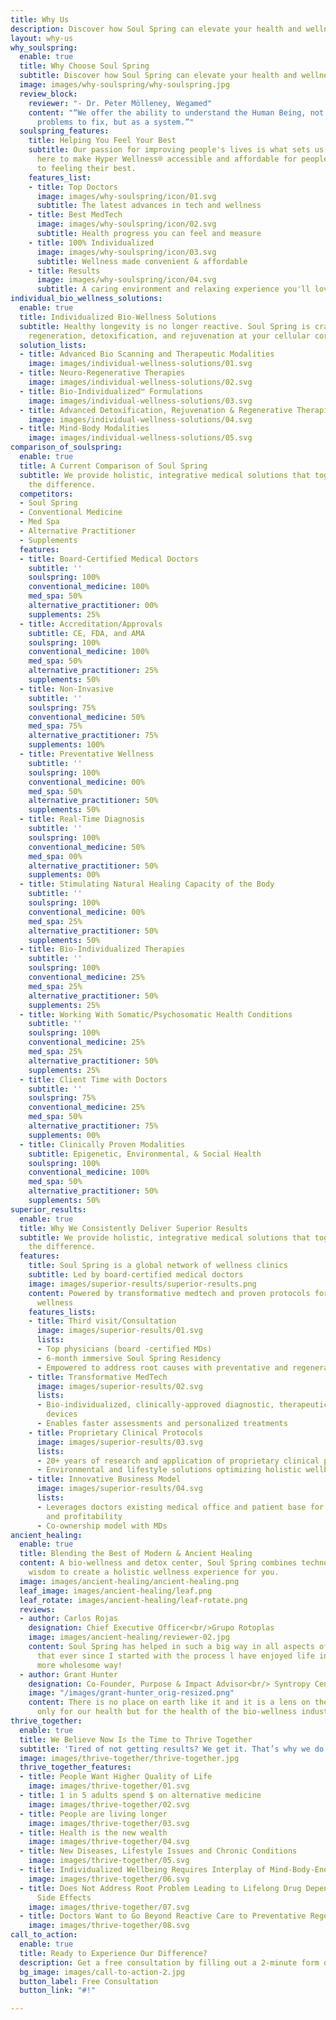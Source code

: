```yaml
---
title: Why Us
description: Discover how Soul Spring can elevate your health and wellness
layout: why-us
why_soulspring:
  enable: true
  title: Why Choose Soul Spring
  subtitle: Discover how Soul Spring can elevate your health and wellness.
  image: images/why-soulspring/why-soulspring.jpg
  review_block:
    reviewer: "- Dr. Peter Mölleney, Wegamed"
    content: "“We offer the ability to understand the Human Being, not as a set of
      problems to fix, but as a system.”"
  soulspring_features:
    title: Helping You Feel Your Best
    subtitle: Our passion for improving people's lives is what sets us apart. We're
      here to make Hyper Wellness® accessible and affordable for people committed
      to feeling their best.
    features_list:
    - title: Top Doctors
      image: images/why-soulspring/icon/01.svg
      subtitle: The latest advances in tech and wellness
    - title: Best MedTech
      image: images/why-soulspring/icon/02.svg
      subtitle: Health progress you can feel and measure
    - title: 100% Individualized
      image: images/why-soulspring/icon/03.svg
      subtitle: Wellness made convenient & affordable
    - title: Results
      image: images/why-soulspring/icon/04.svg
      subtitle: A caring environment and relaxing experience you'll love
individual_bio_wellness_solutions:
  enable: true
  title: Individualized Bio-Wellness Solutions
  subtitle: Healthy longevity is no longer reactive. Soul Spring is crafted to enable
    regeneration, detoxification, and rejuvenation at your cellular core.
  solution_lists:
  - title: Advanced Bio Scanning and Therapeutic Modalities
    image: images/individual-wellness-solutions/01.svg
  - title: Neuro-Regenerative Therapies
    image: images/individual-wellness-solutions/02.svg
  - title: Bio-Individualized™ Formulations
    image: images/individual-wellness-solutions/03.svg
  - title: Advanced Detoxification, Rejuvenation & Regenerative Therapies
    image: images/individual-wellness-solutions/04.svg
  - title: Mind-Body Modalities
    image: images/individual-wellness-solutions/05.svg
comparison_of_soulspring:
  enable: true
  title: A Current Comparison of Soul Spring
  subtitle: We provide holistic, integrative medical solutions that together make
    the difference.
  competitors:
  - Soul Spring
  - Conventional Medicine
  - Med Spa
  - Alternative Practitioner
  - Supplements
  features:
  - title: Board-Certified Medical Doctors
    subtitle: ''
    soulspring: 100%
    conventional_medicine: 100%
    med_spa: 50%
    alternative_practitioner: 00%
    supplements: 25%
  - title: Accreditation/Approvals
    subtitle: CE, FDA, and AMA
    soulspring: 100%
    conventional_medicine: 100%
    med_spa: 50%
    alternative_practitioner: 25%
    supplements: 50%
  - title: Non-Invasive
    subtitle: ''
    soulspring: 75%
    conventional_medicine: 50%
    med_spa: 75%
    alternative_practitioner: 75%
    supplements: 100%
  - title: Preventative Wellness
    subtitle: ''
    soulspring: 100%
    conventional_medicine: 00%
    med_spa: 50%
    alternative_practitioner: 50%
    supplements: 50%
  - title: Real-Time Diagnosis
    subtitle: ''
    soulspring: 100%
    conventional_medicine: 50%
    med_spa: 00%
    alternative_practitioner: 50%
    supplements: 00%
  - title: Stimulating Natural Healing Capacity of the Body
    subtitle: ''
    soulspring: 100%
    conventional_medicine: 00%
    med_spa: 25%
    alternative_practitioner: 50%
    supplements: 50%
  - title: Bio-Individualized Therapies
    subtitle: ''
    soulspring: 100%
    conventional_medicine: 25%
    med_spa: 25%
    alternative_practitioner: 50%
    supplements: 25%
  - title: Working With Somatic/Psychosomatic Health Conditions
    subtitle: ''
    soulspring: 100%
    conventional_medicine: 25%
    med_spa: 25%
    alternative_practitioner: 50%
    supplements: 25%
  - title: Client Time with Doctors
    subtitle: ''
    soulspring: 75%
    conventional_medicine: 25%
    med_spa: 50%
    alternative_practitioner: 75%
    supplements: 00%
  - title: Clinically Proven Modalities
    subtitle: Epigenetic, Environmental, & Social Health
    soulspring: 100%
    conventional_medicine: 100%
    med_spa: 50%
    alternative_practitioner: 50%
    supplements: 50%
superior_results:
  enable: true
  title: Why We Consistently Deliver Superior Results
  subtitle: We provide holistic, integrative medical solutions that together make
    the difference.
  features:
    title: Soul Spring is a global network of wellness clinics
    subtitle: Led by board-certified medical doctors
    image: images/superior-results/superior-results.png
    content: Powered by transformative medtech and proven protocols for bio-individualized
      wellness
    features_lists:
    - title: Third visit/Consultation
      image: images/superior-results/01.svg
      lists:
      - Top physicians (board -certified MDs)
      - 6-month immersive Soul Spring Residency
      - Empowered to address root causes with preventative and regenerative modalities
    - title: Transformative MedTech
      image: images/superior-results/02.svg
      lists:
      - Bio-individualized, clinically-approved diagnostic, therapeutic and wellness
        devices
      - Enables faster assessments and personalized treatments
    - title: Proprietary Clinical Protocols
      image: images/superior-results/03.svg
      lists:
      - 20+ years of research and application of proprietary clinical protocols
      - Environmental and lifestyle solutions optimizing holistic wellbeing
    - title: Innovative Business Model
      image: images/superior-results/04.svg
      lists:
      - Leverages doctors existing medical office and patient base for fast growth
        and profitability
      - Co-ownership model with MDs
ancient_healing:
  enable: true
  title: Blending the Best of Modern & Ancient Healing
  content: A bio-wellness and detox center, Soul Spring combines technology with ancient
    wisdom to create a holistic wellness experience for you.
  image: images/ancient-healing/ancient-healing.png
  leaf_image: images/ancient-healing/leaf.png
  leaf_rotate: images/ancient-healing/leaf-rotate.png
  reviews:
  - author: Carlos Rojas
    designation: Chief Executive Officer<br/>Grupo Rotoplas
    image: images/ancient-healing/reviewer-02.jpg
    content: Soul Spring has helped in such a big way in all aspects of my health,
      that ever since I started with the process l have enjoyed life in a completely
      more wholesome way!
  - author: Grant Hunter
    designation: Co-Founder, Purpose & Impact Advisor<br/> Syntropy Center
    image: "/images/grant-hunter_orig-resized.png"
    content: There is no place on earth like it and it is a lens on the future, not
      only for our health but for the health of the bio-wellness industry.
thrive_together:
  enable: true
  title: We Believe Now Is the Time to Thrive Together
  subtitle: 'Tired of not getting results? We get it. That’s why we do what we do. '
  image: images/thrive-together/thrive-together.jpg
  thrive_together_features:
  - title: People Want Higher Quality of Life
    image: images/thrive-together/01.svg
  - title: 1 in 5 adults spend $ on alternative medicine
    image: images/thrive-together/02.svg
  - title: People are living longer
    image: images/thrive-together/03.svg
  - title: Health is the new wealth
    image: images/thrive-together/04.svg
  - title: New Diseases, Lifestyle Issues and Chronic Conditions
    image: images/thrive-together/05.svg
  - title: Individualized Wellbeing Requires Interplay of Mind-Body-Energy
    image: images/thrive-together/06.svg
  - title: Does Not Address Root Problem Leading to Lifelong Drug Dependency & Major
      Side Effects
    image: images/thrive-together/07.svg
  - title: Doctors Want to Go Beyond Reactive Care to Preventative Regenerative Care
    image: images/thrive-together/08.svg
call_to_action:
  enable: true
  title: Ready to Experience Our Difference?
  description: Get a free consultation by filling out a 2-minute form online today.
  bg_image: images/call-to-action-2.jpg
  button_label: Free Consultation
  button_link: "#!"

---
```

